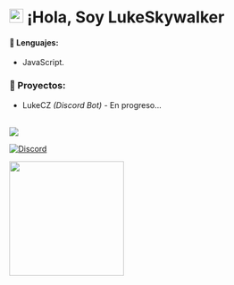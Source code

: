 # <img src="https://user-images.githubusercontent.com/57642291/115981321-b7a44c80-a58a-11eb-8109-79aa8bcf0698.gif" width="25px"> ¡Hola, Soy LukeSkywalker

#### 🔧 Lenguajes:
- JavaScript.

### 👑 Proyectos:
- LukeCZ *(Discord Bot)* - En progreso...

<br>
<a href="https://github.com/LukeSkywalker01">
  <img src="https://github-readme-stats.vercel.app/api/top-langs/?username=LukeSkywalker01&langs_count=3&theme=dark">
</a>

[![Discord](https://img.shields.io/static/v1?label=Discord&message=LukeSkywalker%239999&color=blue&style=for-the-badge)](https://discord.com/users/1020857426867671042)



<div align="left">
  <a href="https://discord.com/users/1020857426867671042)">
    <img src="https://lanyard.cnrad.dev/api/1020857426867671042" align="left" height="205">
  </a>
</div>
